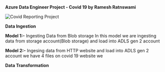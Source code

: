
****Azure Data Engineer Project - Covid 19 by Ramesh Ratnswami****

![Covid Reporting Project](https://github.com/user-attachments/assets/06bd2707-787a-4255-a748-db0b4369fb19)

**Data Ingestion**

**Model 1:-** Ingesting Data from Blob storage
	In this model we are ingesting data from  storage account(Blob storage) and load into ADLS gen 2 account

**Model 2:-** Ingesing data from HTTP website and load into ADLS gen 2 account
	we have 4 files on covid 19 website we 

 **Data Transformation**

 
